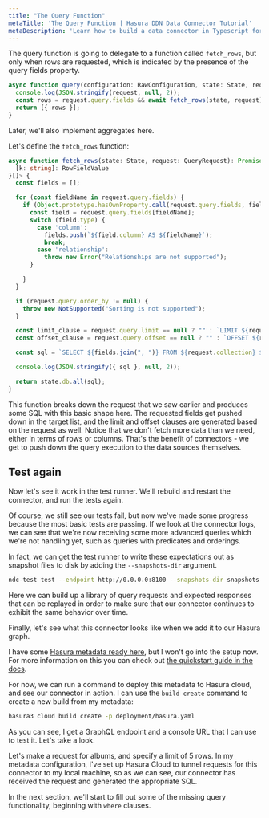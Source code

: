 ```yaml
---
title: "The Query Function"
metaTitle: 'The Query Function | Hasura DDN Data Connector Tutorial'
metaDescription: 'Learn how to build a data connector in Typescript for Hasura DDN'
---
```


The query function is going to delegate to a function called `fetch_rows`, but only when rows are requested, which is
indicated by the presence of the query fields property.

```typescript
async function query(configuration: RawConfiguration, state: State, request: QueryRequest): Promise<QueryResponse> {
  console.log(JSON.stringify(request, null, 2));
  const rows = request.query.fields && await fetch_rows(state, request);
  return [{ rows }];
}
```

Later, we'll also implement aggregates here.

Let's define the `fetch_rows` function:

```typescript
async function fetch_rows(state: State, request: QueryRequest): Promise<{
  [k: string]: RowFieldValue
}[]> {
  const fields = [];

  for (const fieldName in request.query.fields) {
    if (Object.prototype.hasOwnProperty.call(request.query.fields, fieldName)) {
      const field = request.query.fields[fieldName];
      switch (field.type) {
        case 'column':
          fields.push(`${field.column} AS ${fieldName}`);
          break;
        case 'relationship':
          throw new Error("Relationships are not supported");
      }

    }
  }

  if (request.query.order_by != null) {
    throw new NotSupported("Sorting is not supported");
  }

  const limit_clause = request.query.limit == null ? "" : `LIMIT ${request.query.limit}`;
  const offset_clause = request.query.offset == null ? "" : `OFFSET ${request.query.offset}`;

  const sql = `SELECT ${fields.join(", ")} FROM ${request.collection} ${limit_clause} ${offset_clause}`;

  console.log(JSON.stringify({ sql }, null, 2));

  return state.db.all(sql);
}
```
This function breaks down the request that we saw earlier and produces some SQL with this basic shape here. The
requested fields get pushed down in the target list, and the limit and offset clauses are generated based on the
request as well. Notice that we don't fetch more data than we need, either in terms of rows or columns. That's the
benefit of connectors - we get to push down the query execution to the data sources themselves.

## Test again

Now let's see it work in the test runner. We'll rebuild and restart the connector, and run the tests again.

Of course, we still see our tests fail, but now we've made some progress because the most basic tests are passing. If we
look at the connector logs, we can see that we're now receiving some more advanced queries which we're not handling yet,
such as queries with predicates and orderings.

In fact, we can get the test runner to write these expectations out as snapshot files to disk by adding the
`--snapshots-dir` argument.

```sh
ndc-test test --endpoint http://0.0.0.0:8100 --snapshots-dir snapshots
```

Here we can build up a library of query requests and expected responses that can be replayed in order to make sure that
our connector continues to exhibit the same behavior over time.

Finally, let's see what this connector looks like when we add it to our Hasura graph.

I have some [Hasura metadata ready here](https://github.com/hasura/ndc-typescript-learn-course/blob/main/deployment/metadata.hml),
but I won't go into the setup now. For more information on this you can check out
[the quickstart guide in the docs](https://hasura.io/docs/3.0/local-dev/).

For now, we can run a command to deploy this metadata to Hasura cloud, and see our connector in action. I can use the
`build create` command to create a new build from my metadata:

```sh
hasura3 cloud build create -p deployment/hasura.yaml
```

As you can see, I get a GraphQL endpoint and a console URL that I can use to test it. Let's take a look.

Let's make a request for albums, and specify a limit of 5 rows. In my metadata configuration, I've set up Hasura Cloud
to tunnel requests for this connector to my local machine, so as we can see, our connector has received the request and
generated the appropriate SQL.

In the next section, we'll start to fill out some of the missing query functionality, beginning with `where` clauses.